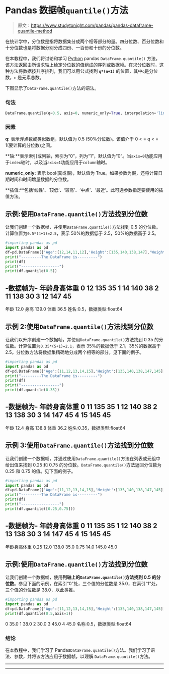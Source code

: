 # Pandas 数据帧`quantile()`方法

> 原文：<https://www.studytonight.com/pandas/pandas-dataframe-quantile-method>

在统计学中，分位数是指将数据集分成两个相等部分的量。四分位数、百分位数和十分位数也是将数据分别分成四份、一百份和十份的分位数。

在本教程中，我们将讨论和学习 [Python](https://www.studytonight.com/python/getting-started-with-python) pandas `DataFrame.quantile()` 方法，该方法返回由所请求轴上给定分位数的值组成的序列或数据帧。在求分位数时，这种方法将数据按升序排列，我们可以用公式找到 **`q*(n+1)`** 的位置，其中`q`是分位数，`n` 是元素总数。

下图显示了`DataFrame.quantile()`方法的语法。

### 句法

```py
DataFrame.quantile(q=0.5, axis=0, numeric_only=True, interpolation='linear')
```

### 因素

**q:** 表示浮点数或类似数组，默认值为 0.5 (50%分位数)。该值介于 0 < = q < = 1(要计算的分位数)之间。

**轴:**表示索引或列轴，索引为“0”，列为“1”，默认值为“0”。当`axis=0`功能应用于`index`轴时，以及当`axis=1`功能应用于`column`轴时。

**numeric_only:** 表示 bool(真或假)，默认值为 True。如果参数为假，还将计算日期时间和时间增量数据的分位数。

**插值:**包括‘线性’、‘较低’、‘较高’、‘中点’、‘最近’。此可选参数指定要使用的插值方法。

## 示例:使用`DataFrame.quantile()`方法找到分位数

让我们创建一个数据帧，并使用`DataFrame.quantile()`方法找到 0.5 的分位数。计算位置为`0.5*(4+1)=2.5`，表示 50%的数据低于 2.5，50%的数据高于 2.5。

```py
#importing pandas as pd
import pandas as pd
df=pd.DataFrame({'Age':[12,14,11,12],'Height':[135,140,138,147],'Weight':[35,38,30,45]})
print("---------The DataFrame is---------")
print(df)
print("-----------------")
print(df.quantile(0.5))
```

-数据帧为-
年龄身高体重
0 12 135 35
1 14 140 38
2 11 138 30
3 12 147 45
-
年龄 12.0
身高 139.0
体重 36.5
姓名:0.5，数据类型:float64

## 示例 2:使用`DataFrame.quantile()`方法找到分位数

让我们以升序创建一个数据帧，并使用`DataFrame.quantile()`方法找到 0.35 的分位数。计算位置为`0.35*(5+1)=2.1`，表示 35%的数据低于 2.1，35%的数据高于 2.5。分位数方法将数据集精确地分成两个相等的部分。见下面的例子。

```py
#importing pandas as pd
import pandas as pd
df=pd.DataFrame({'Age':[11,12,13,14,15],'Height':[135,140,138,147,145],'Weight':[35,38,30,45,45]})
print("---------The DataFrame is---------")
print(df)
print("-----------------")
print(df.quantile(0.35))
```

-数据帧为-
年龄身高体重
0 11 135 35
1 12 140 38
2 13 138 30
3 14 147 45
4 15 145 45
-
年龄 12.4
身高 138.8
体重 36.2
姓名:0.35，数据类型:float64

## 示例 3:使用`DataFrame.quantile()`方法找到分位数

让我们创建一个数据帧，并通过使用`DataFrame.quantile()`方法在列表或元组中给出值来找到 0.25 和 0.75 的分位数。`DataFrame.quantile()`方法返回分位数为 0.25 和 0.75 的值。见下面的例子。

```py
#importing pandas as pd
import pandas as pd
df=pd.DataFrame({'Age':[11,12,13,14,15],'Height':[135,140,138,147,145],'Weight':[35,38,30,45,45]})
print("---------The DataFrame is---------")
print(df)
print("-----------------")
print(df.quantile([0.25,0.75]))
```

-数据帧为-
年龄身高体重
0 11 135 35
1 12 140 38
2 13 138 30
3 14 147 45
4 15 145 45
-
年龄身高体重
0.25 12.0 138.0 35.0
0.75 14.0 145.0 45.0

## 示例:使用`DataFrame.quantile()`方法找到分位数

让我们创建一个数据帧，使用**列轴上的`DataFrame.quantile()`方法找到 0.5 的分位数**。参见下面的示例，在索引“0”处，三个值的分位数是 35.0，在索引“1”处，三个值的分位数是 38.0，以此类推。

```py
#importing pandas as pd
import pandas as pd
df=pd.DataFrame({'Age':[11,12,13,14,15],'Height':[135,140,138,147,145],'Weight':[35,38,30,45,45]})
print(df.quantile(0.5,axis=1))
```

0 35.0
1 38.0
2 30.0
3 45.0
4 45.0
名称:0.5，数据类型:float64

### 结论

在本教程中，我们学习了 Pandas`DataFrame.quantile()`方法。我们学习了语法、参数，并将该方法应用于数据帧，以理解 `DataFrame.quantile()`方法。

* * *

* * *